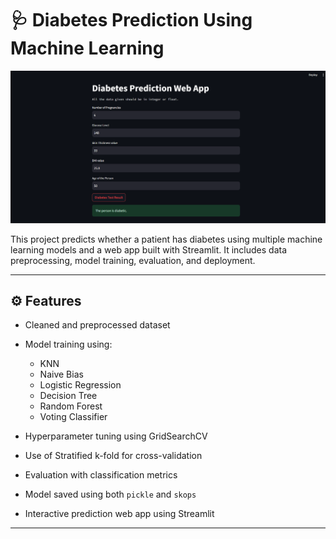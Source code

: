 # 🩺 Diabetes Prediction Using Machine Learning

![Diabetes Prediction](images/1.png)

This project predicts whether a patient has diabetes using multiple machine learning models and a web app built with Streamlit. It includes data preprocessing, model training, evaluation, and deployment.

---

## ⚙️ Features

- Cleaned and preprocessed dataset

- Model training using:
  - KNN
  - Naive Bias
  - Logistic Regression
  - Decision Tree
  - Random Forest
  - Voting Classifier

- Hyperparameter tuning using GridSearchCV
- Use of Stratified k-fold for cross-validation
- Evaluation with classification metrics
- Model saved using both `pickle` and `skops`

- Interactive prediction web app using Streamlit

---

